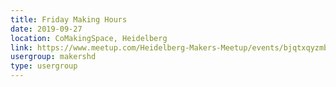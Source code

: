 ```yaml
---
title: Friday Making Hours
date: 2019-09-27
location: CoMakingSpace, Heidelberg
link: https://www.meetup.com/Heidelberg-Makers-Meetup/events/bjqtxqyzmbkc/
usergroup: makershd
type: usergroup
---
```

